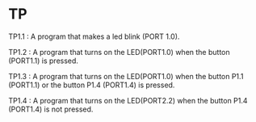 # TP 

TP1.1 : A program that makes a led blink (PORT 1.0).

TP1.2 : A program that turns on the LED(PORT1.0) when the button (PORT1.1) is pressed.

TP1.3 : A program that turns on the LED(PORT1.0) when the button P1.1 (PORT1.1) or the button P1.4 (PORT1.4) is pressed.

TP1.4 : A program that turns on the LED(PORT2.2) when the button P1.4 (PORT1.4) is not pressed.
